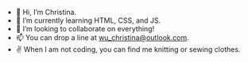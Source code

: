 - 👋 Hi, I’m Christina.
- 🌱 I’m currently learning HTML, CSS, and JS.
- 💞️ I’m looking to collaborate on everything! 
- 📫 You can drop a line at wu_christina@outlook.com.
- :v: When I am not coding, you can find me knitting or sewing clothes.

<!---
wu-christina/wu-christina is a ✨ special ✨ repository because its `README.md` (this file) appears on your GitHub profile.
You can click the Preview link to take a look at your changes.
--->
